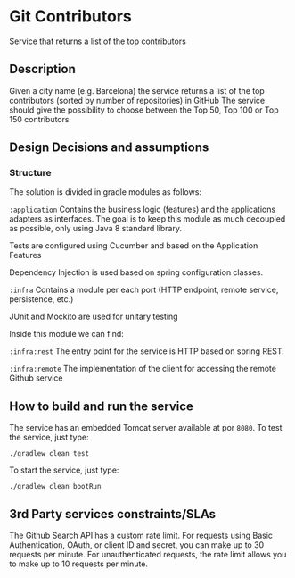 # Git Contributors
Service that returns a list of the top contributors

## Description
Given a city name (e.g. Barcelona) the service returns a list of the top contributors
(sorted by number of repositories) in GitHub
The service should give the possibility to choose between the Top 50, Top 100 or Top
150 contributors

## Design Decisions and assumptions
### Structure
The solution is divided in gradle modules as follows:

```:application``` Contains the business logic (features) and the applications adapters as interfaces. The goal is to keep this module as much decoupled as possible, only using Java 8 standard library.

Tests are configured using Cucumber and based on the Application Features

Dependency Injection is used based on spring configuration classes.

```:infra``` Contains a module per each port (HTTP endpoint, remote service, persistence, etc.)

JUnit and Mockito are used for unitary testing

Inside this module we can find:

```:infra:rest``` The entry point for the service is HTTP based on spring REST.

```:infra:remote``` The implementation of the client for accessing the remote Github service 


## How to build and run the service
The service has an embedded Tomcat server available at por ```8080```.
To test the service, just type:

```./gradlew clean test```

To start the service, just type:

```./gradlew clean bootRun```

## 3rd Party services constraints/SLAs
The Github Search API has a custom rate limit. For requests using Basic Authentication, OAuth, or client ID and secret, you can make up to 30 requests per minute. For unauthenticated requests, the rate limit allows you to make up to 10 requests per minute.